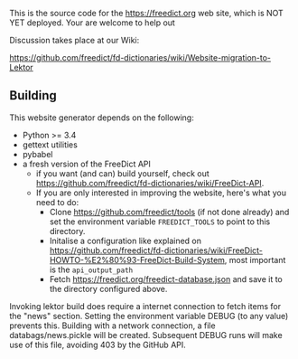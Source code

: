 This is the source code for the <https://freedict.org> web site, which is NOT
YET deployed. Your are welcome to help out

Discussion takes place at our Wiki:

https://github.com/freedict/fd-dictionaries/wiki/Website-migration-to-Lektor

Building
--------

This website generator depends on the following:

-   Python >= 3.4
-   gettext utilities
-   pybabel
-   a fresh version of the FreeDict API
    -   if you want (and can) build yourself, check out
        <https://github.com/freedict/fd-dictionaries/wiki/FreeDict-API>.
    -   If you are only interested in improving the website, here's what you
        need to do:
        -   Clone <https://github.com/freedict/tools> (if not done already) and
            set the environment variable `FREEDICT_TOOLS` to point to this
            directory.
        -   Initalise a configuration like explained on
            <https://github.com/freedict/fd-dictionaries/wiki/FreeDict-HOWTO-%E2%80%93-FreeDict-Build-System>,
            most important is the `api_output_path`
        -   Fetch <https://freedict.org/freedict-database.json> and save it to
            the directory configured above.

Invoking lektor build does require a internet connection to fetch items for the
"news" section. Setting the environment variable DEBUG (to any value) prevents
this. Building with a network connection, a file databags/news.pickle will be
created. Subsequent DEBUG runs will make use of this file, avoiding 403 by the
GitHub API.

